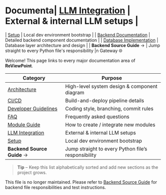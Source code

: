 # Documenta| [LLM Integration](llm-integration.md) | External & internal LLM setups |
| [Setup](setup.md) | Local dev environment bootstrap |
| [Backend Documentation](backend/index.md) | Detailed backend component documentation |
| [Database Implementation](backend/database-implementation.md) | Database layer architecture and design |
| **Backend Source Guide** → | Jump straight to every Python file's responsibility |n Gateway 🌐

Welcome! This page links to every major documentation area of **ReViewPoint**.

| Category | Purpose |
|----------|---------|
| [Architecture](architecture.md) | High-level system design & component diagram |
| [CI/CD](ci-cd.md) | Build-and-deploy pipeline details |
| [Developer Guidelines](dev-guidelines.md) | Coding style, branching, commit rules |
| [FAQ](faq.md) | Frequently asked questions |
| [Module Guide](module-guide.md) | How to create / integrate new modules |
| [LLM Integration](llm-integration.md) | External & internal LLM setups |
| [Setup](setup.md) | Local dev environment bootstrap |
| **Backend Source Guide** → | Jump straight to every Python file’s responsibility |

> **Tip** – Keep this list alphabetically sorted and add new sections as the project grows.

<!-- This file has been merged into backend-source-guide.md and is now obsolete. -->

This file is no longer maintained. Please refer to [Backend Source Guide](backend-source-guide.md) for backend file responsibilities and test instructions.
